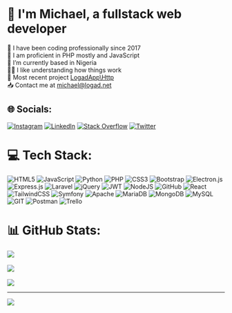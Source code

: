# 💫 I'm Michael, a fullstack web developer
🌱 I have been coding professionally since 2017<br>💬 I am proficient in PHP mostly and JavaScript<br>📍 I’m currently based in Nigeria<br>👨‍💻 I like understanding how things work<br>🚀 Most recent project [LogadApp\Http](https://github.com/logadapp/http)<br>📥 Contact me at michael@logad.net


## 🌐 Socials:
[![Instagram](https://img.shields.io/badge/Instagram-%23E4405F.svg?logo=Instagram&logoColor=white)](https://instagram.com/michaelthedev) [![LinkedIn](https://img.shields.io/badge/LinkedIn-%230077B5.svg?logo=linkedin&logoColor=white)](https://linkedin.com/in/michaelarawole) [![Stack Overflow](https://img.shields.io/badge/-Stackoverflow-FE7A16?logo=stack-overflow&logoColor=white)](https://stackoverflow.com/users/12902649) [![Twitter](https://img.shields.io/badge/Twitter-%231DA1F2.svg?logo=Twitter&logoColor=white)](https://twitter.com/michaelthedev_) 

# 💻 Tech Stack:
![HTML5](https://img.shields.io/badge/html5-%23E34F26.svg?style=for-the-badge&logo=html5&logoColor=white) ![JavaScript](https://img.shields.io/badge/javascript-%23323330.svg?style=for-the-badge&logo=javascript&logoColor=%23F7DF1E) ![Python](https://img.shields.io/badge/python-3670A0?style=for-the-badge&logo=python&logoColor=ffdd54) ![PHP](https://img.shields.io/badge/php-%23777BB4.svg?style=for-the-badge&logo=php&logoColor=white) ![CSS3](https://img.shields.io/badge/css3-%231572B6.svg?style=for-the-badge&logo=css3&logoColor=white) ![Bootstrap](https://img.shields.io/badge/bootstrap-%23563D7C.svg?style=for-the-badge&logo=bootstrap&logoColor=white) ![Electron.js](https://img.shields.io/badge/Electron-191970?style=for-the-badge&logo=Electron&logoColor=white) ![Express.js](https://img.shields.io/badge/express.js-%23404d59.svg?style=for-the-badge&logo=express&logoColor=%2361DAFB) ![Laravel](https://img.shields.io/badge/laravel-%23FF2D20.svg?style=for-the-badge&logo=laravel&logoColor=white) ![jQuery](https://img.shields.io/badge/jquery-%230769AD.svg?style=for-the-badge&logo=jquery&logoColor=white) ![JWT](https://img.shields.io/badge/JWT-black?style=for-the-badge&logo=JSON%20web%20tokens) ![NodeJS](https://img.shields.io/badge/node.js-6DA55F?style=for-the-badge&logo=node.js&logoColor=white) ![GitHub](https://img.shields.io/badge/GitHub-%23121011.svg?style=for-the-badge&logo=github&logoColor=white) ![React](https://img.shields.io/badge/react-%2320232a.svg?style=for-the-badge&logo=react&logoColor=%2361DAFB) ![TailwindCSS](https://img.shields.io/badge/tailwindcss-%2338B2AC.svg?style=for-the-badge&logo=tailwind-css&logoColor=white) ![Symfony](https://img.shields.io/badge/symfony-%23000000.svg?style=for-the-badge&logo=symfony&logoColor=white) ![Apache](https://img.shields.io/badge/apache-%23D42029.svg?style=for-the-badge&logo=apache&logoColor=white) ![MariaDB](https://img.shields.io/badge/MariaDB-003545?style=for-the-badge&logo=mariadb&logoColor=white) ![MongoDB](https://img.shields.io/badge/MongoDB-%234ea94b.svg?style=for-the-badge&logo=mongodb&logoColor=white) ![MySQL](https://img.shields.io/badge/mysql-%2300f.svg?style=for-the-badge&logo=mysql&logoColor=white) ![GIT](https://img.shields.io/badge/Git-fc6d26?style=for-the-badge&logo=git&logoColor=white) ![Postman](https://img.shields.io/badge/Postman-FF6C37?style=for-the-badge&logo=postman&logoColor=white) ![Trello](https://img.shields.io/badge/Trello-%23026AA7.svg?style=for-the-badge&logo=Trello&logoColor=white)
# 📊 GitHub Stats:
![](https://github-readme-stats.vercel.app/api?username=michaelthedev&theme=radical&hide_border=false&include_all_commits=false&count_private=true)<br/><br/>
![](https://github-readme-streak-stats.herokuapp.com/?user=michaelthedev&theme=radical&hide_border=false)<br/><br/>
![](https://github-readme-stats.vercel.app/api/top-langs/?username=michaelthedev&theme=radical&hide_border=false&include_all_commits=false&count_private=true&layout=compact)

---
<img src="https://komarev.com/ghpvc/?username=michaelthedev&&style=flat-square" align="center" />

<!-- Proudly created with GPRM ( https://gprm.itsvg.in ) -->
